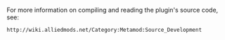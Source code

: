 For more information on compiling and reading the plugin's source code, see:

	http://wiki.alliedmods.net/Category:Metamod:Source_Development

